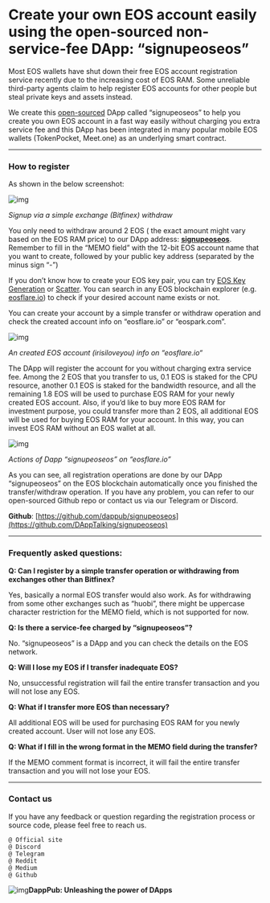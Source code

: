 # Create your own EOS account easily using the open-sourced non-service-fee DApp: “signupeoseos”

Most EOS wallets have shut down their free EOS account registration service recently due to the increasing cost of EOS RAM. Some unreliable third-party agents claim to help register EOS accounts for other people but steal private keys and assets instead.

We create this [open-sourced](https://github.com/Dappub/signupeoseos) DApp called “signupeoseos” to help you create you own EOS account in a fast way easily without charging you extra service fee and this DApp has been integrated in many popular mobile EOS wallets (TokenPocket, Meet.one) as an underlying smart contract.

------

### How to register

As shown in the below screenshot:

![img](https://cdn-images-1.medium.com/max/800/1*R7ZLxKbjev54kN3mDTsl5g.png)

*Signup via a simple exchange (Bitfinex) withdraw*

You only need to withdraw around 2 EOS ( the exact amount might vary based on the EOS RAM price) to our DApp address: [**signupeoseos**](https://eosflare.io/account/signupeoseos). Remember to fill in the “MEMO field” with the 12-bit EOS account name that you want to create, followed by your public key address (separated by the minus sign “-”)

If you don’t know how to create your EOS key pair, you can try [EOS Key Generation](https://nadejde.github.io/eos-token-sale) or [Scatter](https://get-scatter.com). You can search in any EOS blockchain explorer (e.g. [eosflare.io](https://eosflare.io/)) to check if your desired account name exists or not.

You can create your account by a simple transfer or withdraw operation and check the created account info on “eosflare.io” or “eospark.com”.

![img](https://cdn-images-1.medium.com/max/800/1*G0r5jbXGdYuToELkShlvUQ.png)

*An created EOS account (irisiloveyou) info on “eosflare.io“*

The DApp will register the account for you without charging extra service fee. Among the 2 EOS that you transfer to us, 0.1 EOS is staked for the CPU resource, another 0.1 EOS is staked for the bandwidth resource, and all the remaining 1.8 EOS will be used to purchase EOS RAM for your newly created EOS account. Also, if you’d like to buy more EOS RAM for investment purpose, you could transfer more than 2 EOS, all additional EOS will be used for buying EOS RAM for your account. In this way, you can invest EOS RAM without an EOS wallet at all.

![img](https://cdn-images-1.medium.com/max/800/1*SVSpIH6l6EIjF67r3avzwQ.png)

*Actions of Dapp “signupeoseos” on “eosflare.io”*

As you can see, all registration operations are done by our DApp “signupeoseos” on the EOS blockchain automatically once you finished the transfer/withdraw operation. If you have any problem, you can refer to our open-sourced Github repo or contact us via our Telegram or Discord.

**Github**: [https://github.com/dappub/signupeoseos](https://github.com/DAppTalking/signupeoseos)

------

### Frequently asked questions:

**Q: Can I register by a simple transfer operation or withdrawing from exchanges other than Bitfinex?**

Yes, basically a normal EOS transfer would also work. As for withdrawing from some other exchanges such as “huobi”, there might be uppercase character restriction for the MEMO field, which is not supported for now.

**Q: Is there a service-fee charged by “signupeoseos”?**

No. “signupeoseos” is a DApp and you can check the details on the EOS network.

**Q: Will I lose my EOS if I transfer inadequate EOS?**

No, unsuccessful registration will fail the entire transfer transaction and you will not lose any EOS.

**Q: What if I transfer more EOS than necessary?**

All additional EOS will be used for purchasing EOS RAM for you newly created account. User will not lose any EOS.

**Q: What if I fill in the wrong format in the MEMO field during the transfer?**

If the MEMO comment format is incorrect, it will fail the entire transfer transaction and you will not lose your EOS.

------

### Contact us

If you have any feedback or question regarding the registration process or source code, please feel free to reach us.

```
@ Official site
@ Discord
@ Telegram
@ Reddit
@ Medium
@ Github
```

![img](https://cdn-images-1.medium.com/max/800/1*tYygDZBdBWzm1hm_sajFMA.png)**DappPub: Unleashing the power of DApps**
